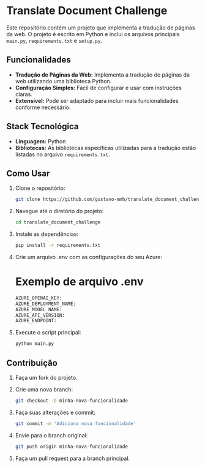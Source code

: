 # Translate Document Challenge

Este repositório contém um projeto que implementa a tradução de páginas da web. O projeto é escrito em Python e inclui os arquivos principais `main.py`, `requirements.txt` e `setup.py`.

## Funcionalidades

- **Tradução de Páginas da Web:** Implementa a tradução de páginas da web utilizando uma biblioteca Python. 
- **Configuração Simples:** Fácil de configurar e usar com instruções claras. 
- **Extensível:** Pode ser adaptado para incluir mais funcionalidades conforme necessário.

## Stack Tecnológica 

- **Linguagem:** 
Python 
- **Bibliotecas:** As bibliotecas específicas utilizadas para a tradução estão listadas no arquivo `requirements.txt`.

## Como Usar

1. Clone o repositório:
   ```bash
   git clone https://github.com/gustavo-mmh/translate_document_challenge.git

2. Navegue até o diretório do projeto:
    ```bash
    cd translate_document_challenge

3. Instale as dependências:
    ```bash
    pip install -r requirements.txt

4. Crie um arquivo .env com as configurações do seu Azure:
    # Exemplo de arquivo .env
    ```bash
    AZURE_OPENAI_KEY:  
    AZURE_DEPLOYMENT_NAME:
    AZURE_MODEL_NAME:
    AZURE_API_VERSION:
    AZURE_ENDPOINT:

5. Execute o script principal:
    ```bash
    python main.py

## Contribuição
1. Faça um fork do projeto.

2. Crie uma nova branch:
    ```bash
    git checkout -b minha-nova-funcionalidade

3. Faça suas alterações e commit:
    ```bash
    git commit -m 'Adiciona nova funcionalidade'

4. Envie para o branch original:
    ```bash
    git push origin minha-nova-funcionalidade

5. Faça um pull request para a branch principal.